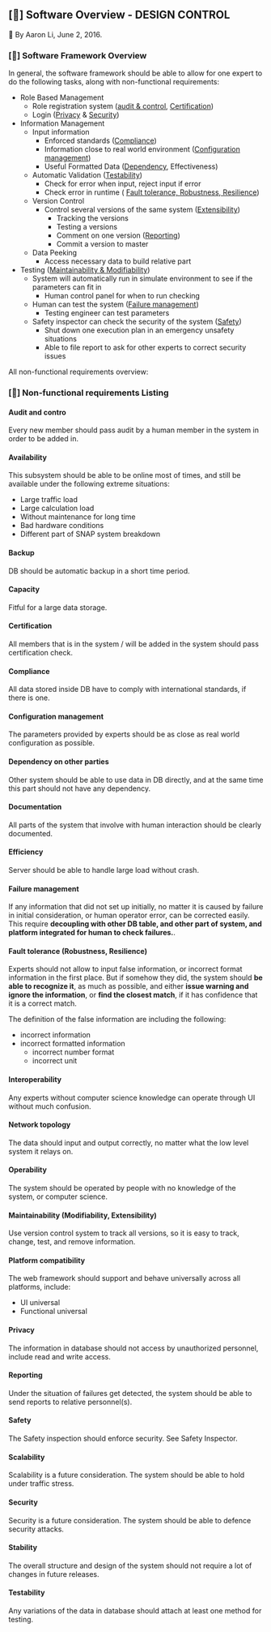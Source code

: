 [&#xf085;] **Software Overview - DESIGN CONTROL**
-------------

&#xf040; By Aaron Li, June 2, 2016. 

### [&#xf1cb;] **Software Framework Overview**

In general, the software framework should be able to allow for one expert to do the following tasks, along with non-functional requirements:

* Role Based Management
	* Role registration system ([audit & control](#audit-and-control), [Certification](#certification))
	* Login ([Privacy](#privacy) & [Security](#security))
* Information Management
	* Input information
		* Enforced standards ([Compliance](#compliance))
		* Information close to real world environment ([Configuration management](#configuration-management))
		* Useful Formatted Data ([Dependency](#dependency-on-other-parties), Effectiveness)
	* Automatic Validation ([Testability](#testability))
		* Check for error when input, reject input if error
		* Check error in runtime ( [Fault tolerance, Robustness, Resilience](#fault-tolerance-robustness-resilience))
	* Version Control
		* Control several versions of the same system ([Extensibility](#maintainability-modifiability-extensibility))
			* Tracking the versions
			* Testing a versions
			* Comment on one version ([Reporting](#reporting))
			* Commit a version to master
	* Data Peeking
		* Access necessary data to build relative part
* Testing ([Maintainability & Modifiability](#maintainability-modifiability-extensibility))
	* System will automatically run in simulate environment to see if the parameters can fit in
		* Human control panel for when to run checking
	* Human can test the system ([Failure management](#failure-management))
		* Testing engineer can test parameters
	* Safety inspector can check the security of the system ([Safety](#safety))
		* Shut down one execution plan in an emergency unsafety situations
		* Able to file report to ask for other experts to correct security issues

All non-functional requirements overview:

### [&#xf0e4;] **Non-functional requirements Listing**

#### Audit and contro

Every new member should pass audit by a human member in the system in order to be added in.

#### Availability

This subsystem should be able to be online most of times, and still be available under the following extreme situations:

* Large traffic load
* Large calculation load
* Without maintenance for long time
* Bad hardware conditions
* Different part of SNAP system breakdown

#### Backup

DB should be automatic backup in a short time period.

#### Capacity

Fitful for a large data storage.

#### Certification

All members that is in the system / will be added in the system should pass certification check.

#### Compliance

All data stored inside DB have to comply with international standards, if there is one. 

#### Configuration management

The parameters provided by experts should be as close as real world configuration as possible.

#### Dependency on other parties

Other system should be able to use data in DB directly, and at the same time this part should not have any dependency.

#### Documentation

All parts of the system that involve with human interaction should be clearly documented.

#### Efficiency

Server should be able to handle large load without crash.

#### Failure management

If any information that did not set up initially, no matter it is caused by failure in initial consideration, or human operator error, can be corrected easily. This require **decoupling with other DB table, and other part of system, and platform integrated for human to check failures.**.

#### Fault tolerance (Robustness, Resilience)

Experts should not allow to input false information, or incorrect format information in the first place. But if somehow they did, the system should **be able to recognize it**, as much as possible, and either **issue warning and ignore the information**, or **find the closest match**, if it has confidence that it is a correct match.

The definition of the false information are including the following:

* incorrect information
* incorrect formatted information
	* incorrect number format
	* incorrect unit

#### Interoperability

Any experts without computer science knowledge can operate through UI without much confusion.

#### Network topology

The data should input and output correctly, no matter what the low level system it relays on. 

#### Operability

The system should be operated by people with no knowledge of the system, or computer science.

#### Maintainability (Modifiability, Extensibility)

Use version control system to track all versions, so it is easy to track, change, test, and remove information.

#### Platform compatibility

The web framework should support and behave universally across all platforms, include:
 
* UI universal
* Functional universal

#### Privacy

The information in database should not access by unauthorized personnel, include read and write access.

#### Reporting

Under the situation of failures get detected, the system should be able to send reports to relative personnel(s).

#### Safety

The Safety inspection should enforce security. See Safety Inspector. 

#### Scalability

Scalability is a future consideration. The system should be able to hold under traffic stress.

#### Security

Security is a future consideration. The system should be able to defence security attacks.

#### Stability

The overall structure and design of the system should not require a lot of changes in future releases.

#### Testability

Any variations of the data in database should attach at least one method for testing.